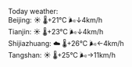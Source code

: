 Today weather:  
Beijing: ☀️   🌡️+21°C 🌬️↓4km/h  
Tianjin: ☀️   🌡️+23°C 🌬️↓4km/h  
Shijiazhuang: ☁️   🌡️+26°C 🌬️←4km/h  
Tangshan: ☀️   🌡️+25°C 🌬️→11km/h  

